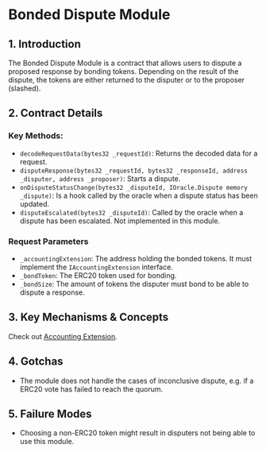 # Bonded Dispute Module

## 1. Introduction

The Bonded Dispute Module is a contract that allows users to dispute a proposed response by bonding tokens. Depending on the result of the dispute, the tokens are either returned to the disputer or to the proposer (slashed).

## 2. Contract Details

### Key Methods:

- `decodeRequestData(bytes32 _requestId)`: Returns the decoded data for a request.
- `disputeResponse(bytes32 _requestId, bytes32 _responseId, address _disputer, address _proposer)`: Starts a dispute.
- `onDisputeStatusChange(bytes32 _disputeId, IOracle.Dispute memory _dispute)`: Is a hook called by the oracle when a dispute status has been updated.
- `disputeEscalated(bytes32 _disputeId)`: Called by the oracle when a dispute has been escalated. Not implemented in this module.

### Request Parameters

- `_accountingExtension`: The address holding the bonded tokens. It must implement the `IAccountingExtension` interface.
- `_bondToken`: The ERC20 token used for bonding.
- `_bondSize`: The amount of tokens the disputer must bond to be able to dispute a response.

## 3. Key Mechanisms & Concepts

Check out [Accounting Extension](../../extensions/accounting.md).

## 4. Gotchas

- The module does not handle the cases of inconclusive dispute, e.g. if a ERC20 vote has failed to reach the quorum.

## 5. Failure Modes

- Choosing a non-ERC20 token might result in disputers not being able to use this module.
